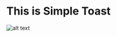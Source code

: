 # This is Simple Toast

![alt text](https://github.com/moeslimdecoded/Toast/blob/master/simple-toasts.png "Description goes here")

